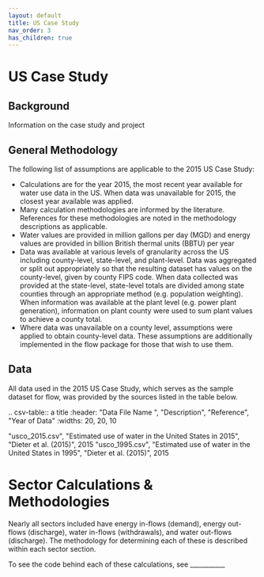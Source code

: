 ```yaml
---
layout: default
title: US Case Study
nav_order: 3
has_children: true
---
```




# US Case Study

## Background
Information on the case study and project


## General Methodology
The following list of assumptions are applicable to the 2015 US Case Study:
- Calculations are for the year 2015, the most recent year available for water use data in the US. When data was unavailable for 2015, the closest year available was applied.
- Many calculation methodologies are informed by the literature. References for these methodologies are noted in the methodology descriptions as applicable.
- Water values are provided in million gallons per day (MGD) and energy values are provided in billion British thermal units (BBTU) per year
- Data was available at various levels of granularity across the US including county-level, state-level, and plant-level. Data was aggregated or split out appropriately so that the resulting dataset has values on the county-level, given by county FIPS code. When data collected was provided at the state-level, state-level totals are divided among state counties through an appropriate method (e.g. population weighting). When information was available at the plant level (e.g. power plant generation), information on plant county were used to sum plant values to achieve a county total.
- Where data was unavailable on a county level, assumptions were applied to obtain county-level data. These assumptions are additionally implemented in the flow package for those that wish to use them.


## Data

All data used in the 2015 US Case Study, which serves as the sample dataset for flow, was provided by the sources listed in the table below.

.. csv-table:: a title
  :header: "Data File Name ", "Description", "Reference", "Year of Data"
  :widths: 20, 20, 10

  "usco_2015.csv", "Estimated use of water in the United States in 2015", "Dieter et al. (2015)", 2015
  "usco_1995.csv", "Estimated use of water in the United States in 1995", "Dieter et al. (2015)", 2015



Sector Calculations & Methodologies
===============
Nearly all sectors included have energy in-flows (demand), energy out-flows (discharge), water in-flows (withdrawals), and water out-flows (discharge). The methodology for determining each of these is described within each sector section.

To see the code behind each of these calculations, see ___________

